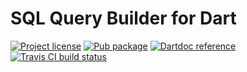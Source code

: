 SQL Query Builder for Dart
==========================

[![Project license](https://img.shields.io/badge/license-Public%20Domain-blue.svg)](https://unlicense.org)
[![Pub package](https://img.shields.io/pub/v/sql_builder.svg)](https://pub.dartlang.org/packages/sql_builder)
[![Dartdoc reference](https://img.shields.io/badge/dartdoc-reference-blue.svg)](https://pub.dartlang.org/documentation/sql_builder/latest/)
[![Travis CI build status](https://img.shields.io/travis/drydart/sql_builder.dart/master.svg)](https://travis-ci.org/drydart/sql_builder.dart)
